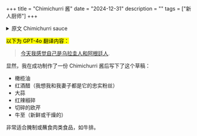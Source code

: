 +++
title = "Chimichurri 酱"
date = "2024-12-31"
description = ""
tags = ["新人厨师"]
+++

<details>

<summary>原文 Chimichurri sauce</summary>

> [Today I’m feeling Uruguayan and Argentinian](https://www.theguardian.com/football/2022/nov/19/fifa-gianni-infantino-world-cup-qatar).

So apparently I jotted down this draft after making a successful rendition of Chimichurri sauce:

- Olive oil
- Red wine vinegar (I think both my wife and I are huge fans of this)
- Garlic
- Red pepper flakes
- Parsley, chopped
- Oregano (fresh or dried)

Perfect for marinating or dipping meat-based food like steak.
</details>

<mark>以下为 GPT-4o 翻译内容：</mark>

> [今天我感觉自己是乌拉圭人和阿根廷人](https://www.theguardian.com/football/2022/nov/19/fifa-gianni-infantino-world-cup-qatar).

显然，我在成功制作了一份 Chimichurri 酱后写下了这个草稿：

- 橄榄油
- 红酒醋（我想我和我妻子都是它的忠实粉丝）
- 大蒜
- 红辣椒碎
- 切碎的欧芹
- 牛至（新鲜或干燥的）

非常适合腌制或蘸食肉类食品，如牛排。
